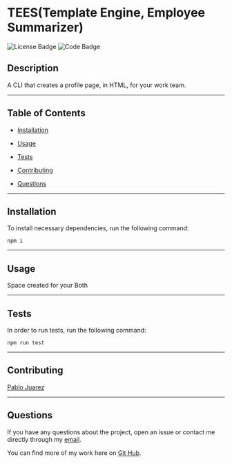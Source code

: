
  # TEES(Template Engine, Employee Summarizer)
  ![License Badge](https://img.shields.io/badge/License-MIT-blue) ![Code Badge](https://img.shields.io/badge/JavaScript-100%25-green)
  
  ## Description

  A CLI that creates a profile page, in HTML, for your work team.


---
  ## Table of Contents
  
  * [Installation](#installastion)

  * [Usage](#usage)

  * [Tests](#tests)

  * [Contributing](#contributing)

  * [Questions](#questions)


---
  ## Installation

  To install necessary dependencies, run the following command:
  
   ```
   npm i
   ```


---
  ## Usage
 
  Space created for your Both


---  
  ## Tests
  In order to run tests, run the following command:

   ```
   npm run test
   ```


---  
  ## Contributing

  [Pablo Juarez](https://github.com/pabloivanjuarez)  

  
---  
  ## Questions
  
  If you have any questions about the project, open an issue or contact me directly through my [email](mailto:weekdaypablo@gmail.com).

  You can find more of my work here on [Git Hub](https://github.com/pabloivanjuarez).

